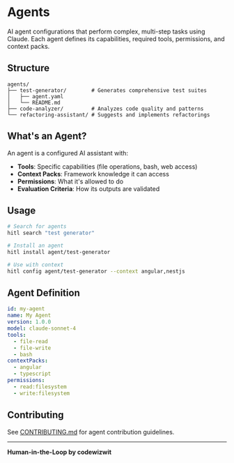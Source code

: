 # Agents

AI agent configurations that perform complex, multi-step tasks using Claude. Each agent defines its capabilities, required tools, permissions, and context packs.

## Structure

```
agents/
├── test-generator/        # Generates comprehensive test suites
│   ├── agent.yaml
│   └── README.md
├── code-analyzer/         # Analyzes code quality and patterns
└── refactoring-assistant/ # Suggests and implements refactorings
```

## What's an Agent?

An agent is a configured AI assistant with:

- **Tools**: Specific capabilities (file operations, bash, web access)
- **Context Packs**: Framework knowledge it can access
- **Permissions**: What it's allowed to do
- **Evaluation Criteria**: How its outputs are validated

## Usage

```bash
# Search for agents
hitl search "test generator"

# Install an agent
hitl install agent/test-generator

# Use with context
hitl config agent/test-generator --context angular,nestjs
```

## Agent Definition

```yaml
id: my-agent
name: My Agent
version: 1.0.0
model: claude-sonnet-4
tools:
  - file-read
  - file-write
  - bash
contextPacks:
  - angular
  - typescript
permissions:
  - read:filesystem
  - write:filesystem
```

## Contributing

See [CONTRIBUTING.md](../../CONTRIBUTING.md) for agent contribution guidelines.

---

**Human-in-the-Loop by codewizwit**
